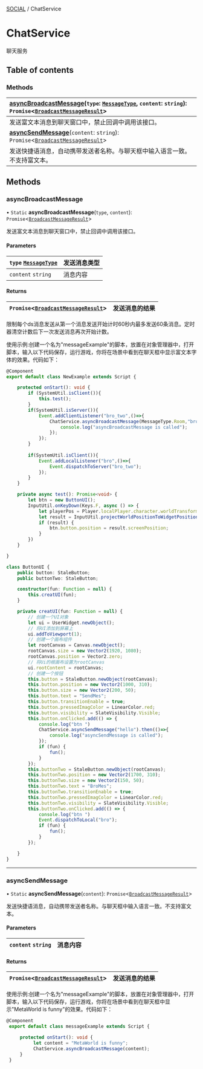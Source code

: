[SOCIAL](../groups/SOCIAL.SOCIAL.md) / ChatService

# ChatService <Badge type="tip" text="Class" /> <Score text="ChatService" />

聊天服务

## Table of contents

### Methods <Score text="Methods" /> 
| **[asyncBroadcastMessage](mw.ChatService.md#asyncbroadcastmessage)**(`type`: [`MessageType`](../enums/mw.MessageType.md), `content`: `string`): `Promise`<[`BroadcastMessageResult`](../modules/Core.mw.md#broadcastmessageresult)\>  |
| :-----|
| 发送富文本消息到聊天窗口中，禁止回调中调用该接口。|
| **[asyncSendMessage](mw.ChatService.md#asyncsendmessage)**(`content`: `string`): `Promise`<[`BroadcastMessageResult`](../modules/Core.mw.md#broadcastmessageresult)\>  |
| 发送快捷语消息，自动携带发送者名称。与聊天框中输入语言一致。不支持富文本。|

## Methods

### asyncBroadcastMessage <Score text="asyncBroadcastMessage" /> 

• `Static` **asyncBroadcastMessage**(`type`, `content`): `Promise`<[`BroadcastMessageResult`](../modules/Core.mw.md#broadcastmessageresult)\> <Badge type="tip" text="server" />

发送富文本消息到聊天窗口中，禁止回调中调用该接口。

#### Parameters

| `type` [`MessageType`](../enums/mw.MessageType.md) | 发送消息类型 |
| :------ | :------ |
| `content` `string` | 消息内容 |

#### Returns

| `Promise`<[`BroadcastMessageResult`](../modules/Core.mw.md#broadcastmessageresult)\> | 发送消息的结果 |
| :------ | :------ |
限制每个ds消息发送从第一个消息发送开始计时60秒内最多发送60条消息。定时器清空计数后下一次发送消息再次开始计数。


<span style="font-size: 14px;">
使用示例:创建一个名为"messageExample"的脚本，放置在对象管理器中，打开脚本，输入以下代码保存，运行游戏，你将在场景中看到在聊天框中显示富文本字体的效果。代码如下：
</span>

```ts
@Component
export default class NewExample extends Script {

    protected onStart(): void {
        if (SystemUtil.isClient()){
            this.test();
        }
        if(SystemUtil.isServer()){
            Event.addClientListener("bro_two",()=>{
                ChatService.asyncBroadcastMessage(MessageType.Room,"bro").then(()=>{
                    console.log("asyncBroadcastMessage is called");
                });
            });
        }
        
        if(SystemUtil.isClient()){
            Event.addLocalListener("bro",()=>{
                Event.dispatchToServer("bro_two");
            });
        }
    }

    private async test(): Promise<void> {
        let btn = new ButtonUI();
        InputUtil.onKeyDown(Keys.F, async () => {
            let playerPos = Player.localPlayer.character.worldTransform.position;
            let result = InputUtil.projectWorldPositionToWidgetPosition(playerPos);
            if (result) {
                btn.button.position = result.screenPosition;
            }
        })
    }

}

class ButtonUI {
    public button: StaleButton;
    public buttonTwo: StaleButton;

    constructor(fun: Function = null) {
        this.creatUI(fun);
    }

    private creatUI(fun: Function = null) {
        // 创建一个UI对象
        let ui = UserWidget.newObject();
        // 将UI添加到屏幕上
        ui.addToViewport(1);
        // 创建一个画布组件
        let rootCanvas = Canvas.newObject();
        rootCanvas.size = new Vector2(1920, 1080);
        rootCanvas.position = Vector2.zero;
        // 将Ui的根画布设置为rootCanvas
        ui.rootContent = rootCanvas;
        // 创建一个按钮
        this.button = StaleButton.newObject(rootCanvas);
        this.button.position = new Vector2(1000, 310);
        this.button.size = new Vector2(200, 50);
        this.button.text = "SendMes";
        this.button.transitionEnable = true;
        this.button.pressedImagColor = LinearColor.red;
        this.button.visibility = SlateVisibility.Visible;
        this.button.onClicked.add(() => {
            console.log("btn ")
            ChatService.asyncSendMessage("hello").then(()=>{
                console.log("asyncSendMessage is called");
            });
            if (fun) {
                fun();
            }
        });
        this.buttonTwo = StaleButton.newObject(rootCanvas);
        this.buttonTwo.position = new Vector2(1700, 310);
        this.buttonTwo.size = new Vector2(150, 50);
        this.buttonTwo.text = "BroMes";
        this.buttonTwo.transitionEnable = true;
        this.buttonTwo.pressedImagColor = LinearColor.red;
        this.buttonTwo.visibility = SlateVisibility.Visible;
        this.buttonTwo.onClicked.add(() => {
            console.log("btn ")
            Event.dispatchToLocal("bro");
            if (fun) {
                fun();
            }
        });

    }
}
```

___

### asyncSendMessage <Score text="asyncSendMessage" /> 

• `Static` **asyncSendMessage**(`content`): `Promise`<[`BroadcastMessageResult`](../modules/Core.mw.md#broadcastmessageresult)\> <Badge type="tip" text="client" />

发送快捷语消息，自动携带发送者名称。与聊天框中输入语言一致。不支持富文本。

#### Parameters

| `content` `string` | 消息内容 |
| :------ | :------ |

#### Returns

| `Promise`<[`BroadcastMessageResult`](../modules/Core.mw.md#broadcastmessageresult)\> | 发送消息的结果 |
| :------ | :------ |


<span style="font-size: 14px;">
使用示例:创建一个名为"messageExample"的脚本，放置在对象管理器中，打开脚本，输入以下代码保存，运行游戏，你将在场景中看到在聊天框中显示"MetaWorld is funny"的效果。代码如下：
</span>

```ts
@Component
 export default class messageExample extends Script {

     protected onStart(): void {
          let content = "MetaWorld is funny";
          ChatService.asyncBroadcastMessage(content);
     }
 }
```

